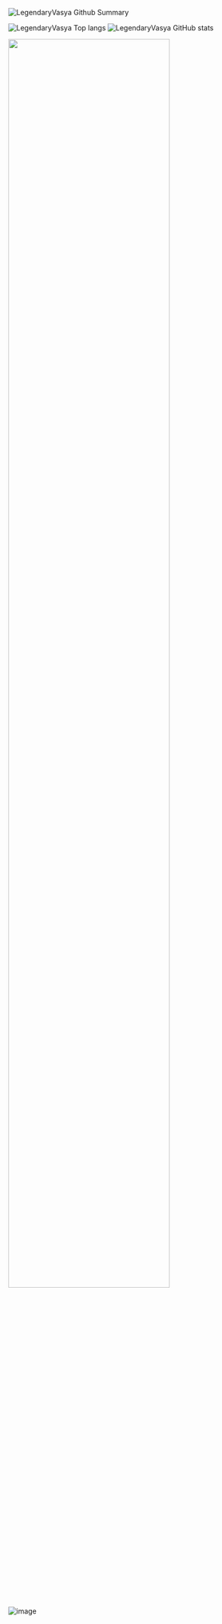 <div align="сenter">
  
![LegendaryVasya Github Summary](https://github-profile-summary-cards.vercel.app/api/cards/profile-details?username=LegendaryVasya&theme=vue)
  
  
![LegendaryVasya Top langs](https://github-profile-summary-cards.vercel.app/api/cards/repos-per-language?username=LegendaryVasya&theme=vue)
![LegendaryVasya GitHub stats](https://github-profile-summary-cards.vercel.app/api/cards/stats?username=LegendaryVasya&theme=vue)
</div>
<div align="сenter">
<img src="https://c.tenor.com/5TcToUPiMMcAAAAC/god-rick-sanchez.gif" align="сenter" style="width: 80%" />
</div>

![image](https://user-images.githubusercontent.com/46849169/193467667-fc72edc6-37a9-4eae-9d93-a5654497b8e9.png)
